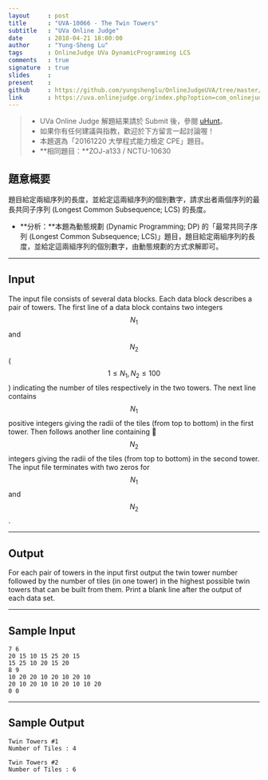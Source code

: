 ```yaml
---
layout     : post
title      : "UVA-10066 - The Twin Towers"
subtitle   : "UVa Online Judge"
date       : 2018-04-21 18:00:00
author     : "Yung-Sheng Lu"
tags       : OnlineJudge UVa DynamicProgramming LCS
comments   : true
signature  : true
slides     : 
present    :
github     : https://github.com/yungshenglu/OnlineJudgeUVA/tree/master/UVA-10066
link       : https://uva.onlinejudge.org/index.php?option=com_onlinejudge&Itemid=8&page=show_problem&problem=1007
---
```


> * UVa Online Judge 解題結果請於 Submit 後，參閱 [uHunt](https://uhunt.onlinejudge.org/)。
> * 如果你有任何建議與指教，歡迎於下方留言一起討論喔！
> * 本題選為「20161220 大學程式能力檢定 CPE」題目。
> * **相同題目：**ZOJ-a133 / NCTU-10630

## 題意概要

題目給定兩組序列的長度，並給定這兩組序列的個別數字，請求出者兩個序列的最長共同子序列 (Longest Common Subsequence; LCS) 的長度。
* **分析：**本題為動態規劃 (Dynamic Programming; DP) 的「最常共同子序列 (Longest Common Subsequence; LCS)」題目，題目給定兩組序列的長度，並給定這兩組序列的個別數字，由動態規劃的方式求解即可。

---
## Input

The input file consists of several data blocks. Each data block describes a pair of towers. The first line of a data block contains two integers $$N_1$$ and $$N_2$$ ($$1 \le N_1, N_2 \le 100$$) indicating the number of tiles respectively in the two towers. The next line contains $$N_1$$ positive integers giving the radii of the tiles (from top to bottom) in the first tower. Then follows another line containing $$N_2$$ integers giving the radii of the tiles (from top to bottom) in the second tower. The input file terminates with two zeros for $$N_1$$ and $$N_2$$.

---
## Output

For each pair of towers in the input first output the twin tower number followed by the number of tiles (in one tower) in the highest possible twin towers that can be built from them. Print a blank line after the output of each data set.

---
## Sample Input

```
7 6
20 15 10 15 25 20 15
15 25 10 20 15 20
8 9
10 20 20 10 20 10 20 10
20 10 20 10 10 20 10 10 20
0 0
```

---
## Sample Output

```
Twin Towers #1
Number of Tiles : 4

Twin Towers #2
Number of Tiles : 6

```
